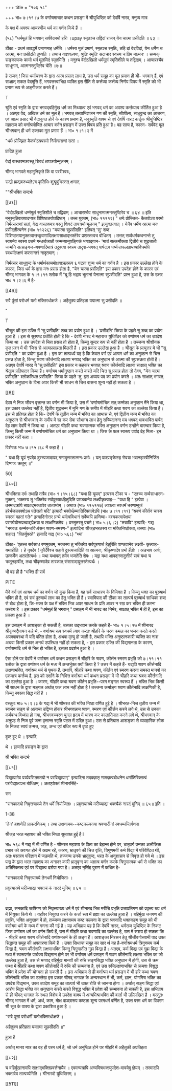 +++
title = "१०६ ५८"

+++
भा० ७।११।७ के वर्णाश्रमाचार कथन प्रसङ्ग में श्रीयुधिष्ठिर को देवर्षि नारद, मनुष्य मात्र 

के पक्ष में अवश्य आचरणीय धर्म का वर्णन किये हैं । 

(५८) "धर्ममूलं हि भगवान् सर्ववेदमयो हरिः ।upay स्मृतञ्च तद्विदां राजन् येन चात्मा प्रसीदति ॥ ६३ ॥ 

टीका - प्रथमं तावद्धर्मे प्रमाणमाह धर्मेति । धर्मस्य मूलं प्रमाणं, स्मृतञ्च स्मृतिः, तहि दां वेदविदां, येन धर्मेण च आत्मा, मनः प्रसीदति तुष्यति । तथाच याज्ञवल्क्यः, श्रुतिः स्मृतिः सदाचार स्वस्य च प्रिय मात्मनः । सम्यक् सङ्कल्पजः कामो धर्म मूलमिदं स्मृतमिति । मनुश्च वेदोऽखिलो धर्ममूलं स्मृतिशीले च तद्विदाम् । आचारश्चैव साधूनाम्, आत्मनस्तुष्टिरेव चेति ॥७॥ 

हे राजन् ! जिस धर्माचरण के द्वारा आत्म प्रसाद लाभ है, उस धर्म समूह का मूल प्रमाण ही श्री- भगवान् हैं, एवं साक्षात् सकल वेदमूत्ति हैं, भगवत्तत्त्वाभिज्ञ व्यक्ति इस रीति से कर्त्तव्या कर्त्तव्य निर्णय विषय में स्मृति को भी प्रमाण रूप से अङ्गीकार करते हैं। 

T 

श्रुति एवं स्मृति के द्वारा भगवद्बहिर्मुख धर्म का मिथ्यात्व एवं भगवद् धर्म का अवश्य कर्त्तव्यत्व कीर्तित हुआ है । अतएव वेद, अखिल धर्म का मूल है। भगवत् तत्त्वाभिज्ञजन गण की स्मृति, सौशील्य, साधुवृन्द का आचरण, एवं आत्म प्रसाद भी वेदानुगत होने के कारण प्रमाण है, मनुस्मृति वाक्य से एवं देवर्षि नारद कर्त्तृक श्रीयुधिष्ठिर महाराज को वर्णाश्रमोचित आचार वर्णन प्रसङ्ग में उक्त विषय प्रति हुआ है। वह सत्य है, कारण- सर्ववेद मूल श्रीभगवान् ही धर्म उक्तका मूल प्रमाण हैं । भा० १।१।२ में 

"धर्मः प्रोज्झित कैतवोऽत्रपरमो निर्मत्सराणां सतां । 

प्रादित हुआ 

वेद्यं वास्तवमत्रवस्तु शिवदं तापत्रयोन्मूलनम् । 

श्रीमद् भागवते महामुनिकृते किं वा पररीश्वरः, 

सद्यो ह्यद्यवरुध्यतेऽत्र कृतिभिः शुश्रूषुभिस्तत् क्षणात् 

""श्रीभक्ति सन्दर्भः 

[[७६]]

“वेदोऽखिलो धर्म्ममूलं स्मृतिशीले च तद्विदाम् । आचारश्चैव साधुनामात्मनस्तुष्टिरेव च ॥ ६४ ॥ इति मनुस्मृतिवाक्यादप्यत्र विशिष्टतयोपदिष्टम् । तच्च युक्तम्, (भा० ११११२) " धर्मः प्रोज्जित- कैतवोऽत्र परमो निर्मत्सराणां सतां, वेद्य वास्तवमत्र वस्तु शिवदं तापत्रयोन्मूलनम् " इत्युक्तत्वात् । येनैव धर्मेण आत्मा मनः प्रसीदतीत्यनेन (भा० ११२२६) "ययात्मा सुप्रसीदति" इतिवत् 'सु' शब्द विशिष्टतयानुक्तत्वात्तच्छ्रवणादिलक्षणसाक्षाद्भक्तेरेव प्रशस्तत्वच बोधितम् । तत्तत् सर्व्वधर्मकथनान्ते तु स्वयमेव स्वस्य प्रथमे गन्धर्व्वजातौ जन्मन्यानुषङ्गिकं भगवद्गान- 'मात्रं सत्कर्मोक्त्वा द्वितीये च शूद्रजातौ जन्मनि सत्सङ्गज-श्रवणादिमात्रं तदुक्त्वा स्वस्य तादृश-भगवत् पार्षदत्व पर्य्यन्तफलप्राप्तथाविधमपि स्वधर्मलक्षणं करणान्तरं नादृतवान् । 

निर्मत्सर साधुवृन्द के धर्मार्थकाममोक्षवाञ्छारूप ६ पटता शून्य धर्म का वर्णन है । इस प्रकार उल्लेख होने के कारण, जिस धर्म के द्वारा मनः प्रसन्न होता है, "येन चात्मा प्रसीदति" इस प्रकार उपदेश होने के कारण एवं श्रीमद् भागवत के १।१।११ श्लोक में "ब्रू हि भद्राय भूतानां येनात्मा सुप्रसीदति" प्रश्न हुआ है, उस के उत्तर भा० १।२।६ में है- 

[[46]]

सवै पुंसां परोधर्म यतो भक्तिरधोक्षजे । अहैतुक्य प्रतिहता ययात्मा सु प्रसीदति ॥ 

" 

T 

श्रीसूत की इस उक्ति में 'सु प्रसीदति' शब्द का प्रयोग हुआ है । 'प्रसीदति' क्रिया के पहले सु शब्द का प्रयोग हुआ है । इस से सुस्पष्ट प्रतीति होती है कि - देवर्षि नारद ने महाराज युधिष्ठिर को वर्णाश्रम धर्म का उपदेश किया था । उस उपदेश से चित्त प्रसन्न तो होता है, किन्तु सुन्दर रूप से नहीं होता है । तज्जन्य श्रीशौनक कृत प्रश्न में भी 'जिस से आत्मप्रसन्नता मिलती है । इस प्रकार उल्लेख हुआ है । श्रीसूत के प्रत्युत्तर मे भी "सु प्रसीदति " का प्रयोग हुआ है । इस का तात्पर्थ्य यह है कि केवल वर्ण एवं आश्रम धर्म का अनुष्ठान से चित्त प्रसन्न होता है, किन्तु श्रवण कीर्त्तनादि लक्षणा भगवद् भक्ति का अनुष्ठान से आत्मा की सुप्रसन्नता होती है। अतएव देवर्षि नारद ने 'सु प्रसीदति" इस प्रकार न कहकर भगवत् श्रवण कीर्त्तनादि लक्षणा साक्षात् भक्ति का श्रेतृत्व प्रतिपादन किया है। वर्णाश्रम धर्मानुष्ठान करते करते यदि चित्त सु प्रसन्न होता तो देवष, "येन चात्मा प्रसीदति" श्लोकस्थित प्रसीदति" क्रिया के पहले 'तु' इस अव्यय पद का प्रयोग करते । अतः साक्षात् भगवत् भक्ति अनुष्ठान के विना अपर किसी भी साधन से चित्त वासना शून्य नहीं हो सकता है । 

[[6]]

देवष ने निज जीवन वृत्तान्त का वर्णन भी किया है, उस में 'वर्णाश्रमोचित सत् कर्म्मका अनुष्ठान मैंने किया था, इस प्रकार उल्लेख नहीं है, द्वितीय शूद्रजन्म में मुनि गण के समीप में श्रीहरि कथा श्रवण का उल्लेख किया है। इस से प्रतिपन्न होता है कि- देवर्षि के तृतीय जन्म में भक्ति का आभास से, एवं द्वितीय जन्म में भक्ति का अनुष्ठान से श्रीभगवान् के समीप में रह कर सेवा सौभाग्य लाभ हेतु सच्चिदानन्द मय भगवद् भावभावित पार्षद देह लाभ देवर्षि ने किया था । अतएव श्रीहरि कथा श्रवणात्मक भक्ति अनुष्ठान वर्णन उन्होंने बारम्बार किया है, किन्तु किसी जन्म में वर्णाश्रमोचित धर्म का अनुष्ठान किया था । जिस के फल स्वरूप पार्षद देह मिला- इन प्रकार नहीं कहा । 

विशेषतः भा० ७।१५।६८ में कहा है । 

" यथा हि यूयं नृपदेव दुस्त्यजादापद् गणादुत्तरतात्मनः प्रभोः । यत् पादपङ्केरुह सेवया भवानहारषीनिर्जित दिग्गजः क्रतून् ॥" 

50] 

[[८०]]

श्रीभक्तिस दर्भः तथाहि तत्रैव (भा० १।१५।६८) "यथा हि यूयम्" इत्यस्य टीका च - "एतच्च सर्व्वसाधारण- मुक्तम्, भक्तस्य तु भक्तिरेव सर्वपुरुषार्थहेतुदिति पाण्डवानेव लक्ष्यीकृत्याह-- "यथा हि " इत्येषा । तस्मादत्रापि साक्षाद्भक्तावेव तात्पर्य्यम् । अथात्र (भा० ११५११७) त्यक्त्वा स्वधर्मं चरणाम्बुजं हरेर्भजन्नपक्वोऽथ पतेत्ततो यदि' इत्यादौ भक्तेर्धम्र्म्मातिरिक्तत्वेऽपि (भा० ७।११।११) “श्रवणं कीर्त्तनं चास्य स्मरणं महतां गतेः" इत्यादिनोत्तर ग्रन्थे धर्मत्वविधानं सर्वेष्वपि प्राणिष्वा- वश्यकत्वापेक्षया परमश्रेयोरूपत्वाद्यपेक्षया च लाक्षणिकमेव । वस्तुतस्तु पचमे ( भा० ५।६।२) "तत्रापि" इत्यादि- गद्य "भगवतः कर्म्मबन्धविध्वंसन श्रवण-स्मरण-" इत्यादिना श्रीजड़भरतस्य या भक्तिनिष्ठोक्ता, तस्याः (भा० शहाद) "पितर्युपरते" इत्यादि गद्य (भा० ५६८) "थ्यां 

टीका- 'एतच्च सर्वसाध रणमुक्तम्, भक्तस्य तु भक्तिरेव सर्वपुरुषार्थ हेतुरिति पाण्डवानेव लक्ष्यी- कृत्याह-यथाहीति । हे नृपदेव ! नृपैर्देवैश्च सहाये दुस्त्यजादिति वा आत्मनः, श्रीकृष्णादेव प्रभो र्हेतोः । अडभाव आर्षः, उत्कर्षेण अतरतेत्यर्थः । यथा यथावत् तमेव भजतेति शेषः । यद्वा यथा आपद्गणादुत्तीर्ण स्त्वं यथा च क्रतूनहार्षीत्, तथा श्रीकृष्णादेव तारकात् संसारादायुत्तरतेत्यर्थः । 


भी वह ही है "भक्ति ही सर्व 

PITE 

मैंने वर्ण एवं आश्रम धर्म का वर्णन जो कुछ किया है, वह सर्व साधारण के निमिक्त हैं । किन्तु भक्त का पुरुषार्थं भक्ति ही है, एवं सवं पुरुषार्थ लाभ का हेतु भक्ति ही है। स्वामिपाद की टीका का तात्पर्य पुरुषार्थ साधिका शब्द से बोध होता है, कि-भक्त के पक्ष में भक्ति भिन्न अपर साधन के प्रति आदर न रख कर भक्ति ही करना कर्त्तव्य है । इस प्रकार "धर्ममूलं हि भगवान् " प्रसङ्ग में भी नारद का निर्भर, साक्षात् भक्ति में ही है, इस का प्रकाश हुआ है । 

इस प्रसङ्ग में आशङ्का हो सकती है, उसका उद्भावन करके कहते हैं- भा० १।५।१७ में श्रीनारद श्रीकृष्णद्वैपायन कहे थे, - वर्णाश्रम रूप स्वधर्म त्याग करतः श्रीहरि के चरण कमल का भजन करते करते अपक्वावस्था में यदि पतित होता है, अथवा मृत्यु हो जाती है, तथापि भक्ति अनुष्ठानकारी व्यक्ति का नाश अथवा किसी प्रकार अनर्थ उपस्थित नहीं हो सकता है, - इस प्रकार उक्ति की विद्यमानता के कारण, वर्णाश्रमादि धर्म से भिन्न हो भक्ति है, इसका प्रदर्शन हुआ है । 

ऐसा होने पर देवर्षि ने वर्णाश्रम धर्म कथन प्रसङ्ग में श्रीहरि के श्रवण, कीर्त्तन स्मरण प्रभृति को ७।११।११ श्लोक के द्वारा वर्णाश्रम धर्म के मध्य में अन्तर्भुक्त क्यों किया है ? उत्तर में कहते हैं- यद्यपि श्रवण कीर्त्तनादि लक्षणाभक्ति, वर्णाश्रम धर्म से पृथक हैं. तथापि, श्रीहरि कथा श्रवण, कीर्तन एवं स्मरण करना समस्त मानवों का एकमात्र कर्त्तव्य है, इस को दर्शाने के निमित्त वर्णाश्रम धर्म कथन प्रसङ्ग में भी श्रीहरि कथा श्रवण कीर्त्तनादि का उल्लेख हुआ है । कारण, श्रीहरि कथा श्रवण कीर्तन प्रभृति--परम मङ्गल स्वरूप हैं । भक्ति भिन्न किसी भी साधन के द्वारा मङ्गल अर्थात् फल लाभ नहीं होता है ! तज्जन्य कर्माङ्ग श्रवण कीर्तनादि लाक्षणिकी है, किन्तु स्वरूप सिद्ध नहीं है । 

वस्तुतः भा० ५।२।३ के गद्य में भी श्रीभरत की भक्ति निष्ठा वर्णित हुई है । श्रीभरत-निज तृतीय जन्म में स्वजन सङ्ग से अत्यन्त उद्विग्न होकर श्रीभगवन्नाम श्रवण, स्मरण एवं कीर्त्तन करने लगे थे, उस से उनका कर्मबन्ध विध्वंस हो गया, श्रीभगवच्चरण युगल हृदय में धारण कर कालातिपात करने लगे थे, श्रीभगवान् के अनुग्रह से निज पूर्व जन्म वृत्तान्त स्मृति पटल में उदित हुआ। उस से प्रतिघात आशङ्का से व्यवहारिक लोक के निकट स्वयं उन्मत्त, जड़, अन्ध एवं बधिर रूप में दृष्ट हुए 

दृष्ट हुए थे । इत्यादि 

थे । इत्यादि प्रसङ्ग के द्वारा 

श्री भक्ति सन्दर्भः 

[[८१]]

विद्यायामेव पर्य्यवसितमतयो न परविद्यायाम्" इत्यादिना तदवज्ञातृ णामज्ञत्वबोधनेन धर्मातिरिक्तत्वं परविद्यात्वञ्च बोधितम् । अतएवोक्तं श्रीनारसिंहे- 

सम 

"सनकादयो निवृत्तचाख्ये तेन धर्मे नियोजिताः । प्रवृत्तयाख्ये मरीच्याद्या भक्त्यैकं नारदं मुनिम् ॥ ६५॥ इति । 

1-38 

'तेन' ब्रह्मणेति प्राकरणिकम् । तथा लक्षणामय--कष्टकल्पनया श्रवणादीनां स्वधम्मन्तिर्गणना 

श्रीजड़ भरत महाशय की भक्ति निष्ठा सुव्यक्त हुई है I 

भा० ५६८ में गद्य में भी वर्णित है - श्रीभरत महाशय के पिता का देहान्त होने पर, भ्रातृवर्ग उनका अलौकिक प्रभाव को अवगत होने में अक्षम रहें, कारण, भ्रातृवर्ग की चित्त वृत्ति, त्रिगुणमयी कर्म विद्या में परिवेष्टित थी, अतः परतत्त्व परिज्ञान में जड़मति थे, तज्जन्य उनके भ्रातृवृन्द, भरत के अनुशासन से निवृत्त हो गये थे । इस पद्य के द्वारा भरत महाशय का अनादर कारी भ्रातृवृन्द का अज्ञत्व वर्णन करके त्रिगुणात्मक धर्म से भक्ति का अतिरिक्तत्व एवं पर विद्यात्व दर्शया गया है। अतएव नृसिंह पुराण में कथित है- 

"सनकादयो निवृत्त्याख्ये तेनधर्मे नियोजिताः । 

प्रवृत्त्याख्ये मरीच्याद्या भक्तचं कं नारदं मुनिम् ॥ ६५ ॥ 

। 

ब्रह्मा, सनकादि ऋषिगण को निवृत्त्याख्य धर्म में एवं श्रीनारद भिन्न मरीचि प्रभृति प्रजाप्रतिगण को प्रवृत्त्य ख्य धर्म में नियुक्त किये थे । यहाँपर नियुक्त करने के कर्त्ता रूप में ब्रह्मा का उल्लेख हुआ है । बहिर्मुख जनगण की प्रवृत्ति, भक्ति अनुष्ठान में हो, तज्जन्य लक्षणामय कष्ट कल्पना के द्वारा श्रवणादि भक्तयङ्ग समूह को भी वर्णाश्रम धर्म के मध्य में गणना की गई है। यह अभिप्राय यह है कि देवर्षि नारद, धर्मराज युधिष्ठिर के निकट जिस वर्णाश्रम धर्म का वर्णन किये हैं, उस में श्रीहरि कथा श्रवणादि का उल्लेख है, उस में सशय हो सकता कि - श्रीहरि कथा श्रवण कीर्त्तनादि वर्णाश्रमधर्म के ही अङ्ग हैं। आशङ्का निरसन हेतु श्रीजीवगोस्वामी पाद उक्त सिद्धान्त समूह की अवतारणा किये हैं । उक्त सिधान्त समूह का सार र्थ यह है-वर्णाश्रमधर्म त्रिगुणमय कर्म विद्या है, श्रवण कीर्तनादि लक्षणाभक्ति किन्तु त्रिगुणातीत गुह्य विद्या है। अतएव, कर्म विद्या एवं गुह्य विद्या के मध्य में स्वरूपगंत पार्थक्य विद्यमान होने पर भी वर्णाश्रम धर्म प्रसङ्ग में श्रवण कीर्तनादि लक्षणा भक्ति का जो उल्लेख हुआ है, उस से भगवद् वहिर्मुख मानवों की रुचि सङ्गसिद्धा भक्ति अनुष्ठान में होगी, उस से क्रम पन्था में श्रीहरि कथा श्रवण कीर्त्तनादि में रुचि की सम्भवना है, एवं उस रुचिलक्षणाभक्ति से क्रमशः विशुद्ध भक्ति में प्रदेश की योग्यता हो सकती है । इस अभिप्राय से ही वर्णाश्रम धर्म प्रसङ्ग में भी हरि कथा श्रवण कीर्त्तनादि भक्ति का उल्लेख इस प्रकार श्रीमद् भागवत के अन्यस्थान में भी, कर्म, ज्ञान, योगमिश्र भक्ति का उपदेश विद्यमान, उक्त उपदेश समूह का तात्पर्य भी उक्त रोति से जानना होगा । अर्थात् सङ्ग सिद्धा एवं आरोप सिद्धा भक्ति का अनुष्ठान करते करते विशुद्ध भक्ति में प्रवेश की सम्भावना हो सकती है, इस अभिप्राय से ही श्रीमद् भागवत के स्थल विशेष में उपदेश वाक्य में अन्यमिश्राभक्ति की वार्ता भी उल्लिखित है । वस्तुतः श्रीमद् भागवत में धर्म, अर्थ, काम, मोक्ष वाञ्छारूप कष्टता शून्य परमधर्म वर्णित है, उक्त परम धर्म का विवरण श्री सूत के वाक्य के द्वारा प्रकाशित हुआ है । 

"सबै पूसां परोधर्मी यतोभक्तिरधोक्षजे । 

अहैतुक्य प्रतिहता ययात्मा सुप्रसीदति ॥" 

हुआ है 

अर्थात् मानव मात्र का वह ही परम धर्म है, जो धर्म अनुष्ठित होने पर श्रीहरि में अहैतुकी अप्रतिहता 

[[८२]] 



च वहिर्मुखानामपि साक्षाद्भक्तिप्रवर्त्तनायैव । एवमन्यत्रापि अन्यमिश्रभक्त्युपदेश-वावयेषु ज्ञेयम् । तस्मादपि भक्तावेव तात्पर्य्यमिति । श्रीनारदो युधिष्ठिरम् ॥ 

[[511]]
